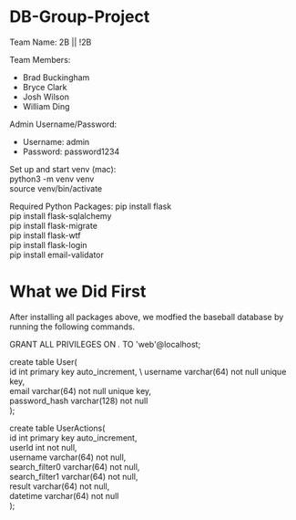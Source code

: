 # DB-Group-Project
Team Name: 2B || !2B

Team Members:
- Brad Buckingham
- Bryce Clark
- Josh Wilson
- William Ding

Admin Username/Password:
- Username: admin
- Password: password1234

Set up and start venv (mac): \
python3 -m venv venv \
source venv/bin/activate

Required Python Packages:
pip install flask \
pip install flask-sqlalchemy \
pip install flask-migrate \
pip install flask-wtf \
pip install flask-login \
pip install email-validator

# What we Did First
After installing all packages above, we modfied the baseball database by running the following commands.


GRANT ALL PRIVILEGES ON *.* TO 'web'@localhost;

create table User( \
id int primary key auto_increment, \ 
username varchar(64) not null unique key, \
email varchar(64) not null unique key, \
password_hash varchar(128) not null \
);

create table UserActions( \
id int primary key auto_increment, \
userId int not null, \
username varchar(64) not null, \
search_filter0 varchar(64) not null, \
search_filter1 varchar(64) not null, \
result varchar(64) not null, \
datetime varchar(64) not null \
);
